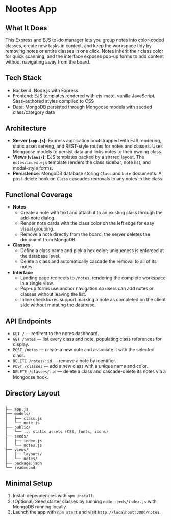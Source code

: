 # Nootes App

## What It Does
This Express and EJS to-do manager lets you group notes into color-coded classes, create new tasks in context, and keep the workspace tidy by removing notes or entire classes in one click. Notes inherit their class color for quick scanning, and the interface exposes pop-up forms to add content without navigating away from the board.

## Tech Stack
- Backend: Node.js with Express
- Frontend: EJS templates rendered with ejs-mate, vanilla JavaScript, Sass-authored styles compiled to CSS
- Data: MongoDB persisted through Mongoose models with seeded class/category data

## Architecture
- **Server (`app.js`)**: Express application bootstrapped with EJS rendering, static asset serving, and REST-style routes for notes and classes. Uses Mongoose models to persist data and links notes to their owning class.
- **Views (`views/`)**: EJS templates backed by a shared layout. The `notes/index.ejs` template renders the class sidebar, note list, and modal-style forms.
- **Persistence**: MongoDB database storing `Class` and `Note` documents. A post-delete hook on `Class` cascades removals to any notes in the class.

## Functional Coverage
- **Notes**
  - Create a note with text and attach it to an existing class through the add-note dialog.
  - Render note cards with the class color on the left edge for easy visual grouping.
  - Remove a note directly from the board; the server deletes the document from MongoDB.
- **Classes**
  - Define a class name and pick a hex color; uniqueness is enforced at the database level.
  - Delete a class and automatically cascade the removal to all of its notes.
- **Interface**
  - Landing page redirects to `/notes`, rendering the complete workspace in a single view.
  - Pop-up forms use anchor navigation so users can add notes or classes without leaving the list.
  - Inline checkboxes support marking a note as completed on the client side without mutating the database.

## API Endpoints
- `GET /` — redirect to the notes dashboard.
- `GET /notes` — list every class and note, populating class references for display.
- `POST /notes` — create a new note and associate it with the selected class.
- `DELETE /notes/:id` — remove a note by identifier.
- `POST /classes` — add a new class with a unique name and color.
- `DELETE /classes/:id` — delete a class and cascade-delete its notes via a Mongoose hook.

## Directory Layout
```
.
├── app.js
├── models/
│   ├── class.js
│   └── note.js
├── public/
│   └── ... static assets (CSS, fonts, icons)
├── seeds/
│   ├── index.js
│   └── notes.js
├── views/
│   ├── layouts/
│   └── notes/
├── package.json
└── readme.md
```

## Minimal Setup
1. Install dependencies with `npm install`.
2. (Optional) Seed starter classes by running `node seeds/index.js` with MongoDB running locally.
3. Launch the app with `npm start` and visit `http://localhost:3000/notes`.

